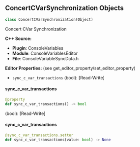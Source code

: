 ## ConcertCVarSynchronization Objects

```python
class ConcertCVarSynchronization(Object)
```

Concert CVar Synchronization

**C++ Source:**

- **Plugin**: ConsoleVariables
- **Module**: ConsoleVariablesEditor
- **File**: ConsoleVariableSyncData.h

**Editor Properties:** (see get_editor_property/set_editor_property)

- ``sync_c_var_transactions`` (bool):  [Read-Write]

<a id="unreal.ConcertCVarSynchronization.sync_c_var_transactions"></a>

#### sync_c_var_transactions

```python
@property
def sync_c_var_transactions() -> bool
```

(bool):  [Read-Write]

<a id="unreal.ConcertCVarSynchronization.sync_c_var_transactions"></a>

#### sync_c_var_transactions

```python
@sync_c_var_transactions.setter
def sync_c_var_transactions(value: bool) -> None
```

<a id="unreal.MovieGraphImagePassBaseNode"></a>